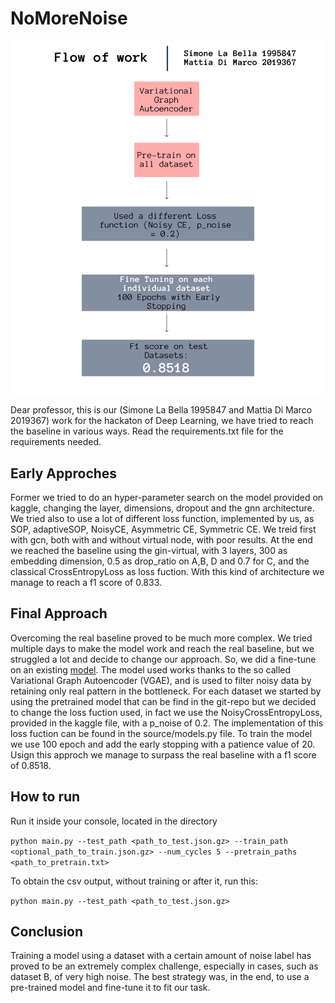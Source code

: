 # NoMoreNoise

![img](ImageTeaser.png)

Dear professor, this is our (Simone La Bella 1995847 and Mattia Di Marco 2019367) work for the hackaton of Deep Learning, we have tried to reach the baseline in various ways. Read the requirements.txt file for the requirements needed.

## Early Approches
Former we tried to do an hyper-parameter search on the model provided on kaggle, changing the layer, dimensions, dropout and the gnn architecture. We tried also to use a lot of different loss function, implemented by us, as SOP, adaptiveSOP, NoisyCE, Asymmetric CE, Symmetric CE. We treid first with gcn, both with and without virtual node, with poor results. At the end we reached the baseline using the gin-virtual, with 3 layers, 300 as embedding dimension, 0.5 as drop_ratio on A,B, D and 0.7 for C, and the classical CrossEntropyLoss as loss fuction. With this kind of architecture we manage to reach a f1 score of 0.833.

## Final Approach
Overcoming the real baseline proved to be much more complex. We tried multiple days to make the model work and reach the real baseline, but we struggled a lot and decide to change our approach. So, we did a fine-tune on an existing [model](https://github.com/cminuttim/Learning-with-Noisy-Graph-Labels-Competition-IJCNN_2025). The model used works thanks to the so called Variational Graph Autoencoder (VGAE), and is used to filter noisy data by retaining only real pattern in the bottleneck. For each dataset we started by using the pretrained model that can be find in the git-repo but we decided to change the loss fuction used, in fact we use the NoisyCrossEntropyLoss, provided in the kaggle file, with a p_noise of 0.2. The implementation of this loss fuction can be found in the source/models.py file. To train the model we use 100 epoch and add the early stopping with a patience value of 20. Usign this approch we manage to surpass the real baseline with a f1 score of 0.8518.

## How to run

Run it inside your console, located in the directory

`python main.py --test_path <path_to_test.json.gz> --train_path <optional_path_to_train.json.gz> --num_cycles 5 --pretrain_paths <path_to_pretrain.txt> `

To obtain the csv output, without training or after it, run this:

`python main.py --test_path <path_to_test.json.gz> `

## Conclusion
Training a model using a dataset with a certain amount of noise label has proved to be an extremely complex challenge, especially in cases, such as dataset B, of very high noise. The best strategy was, in the end, to use a pre-trained model and fine-tune it to fit our task.
